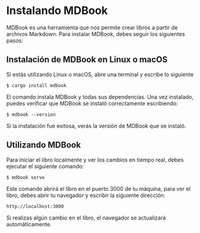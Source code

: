 # Instalando MDBook

MDBook es una herramienta que nos permite crear libros a partir de archivos Markdown.
Para instalar MDBook, debes seguir los siguientes pasos:

## Instalación de MDBook en Linux o macOS

Si estás utilizando Linux o macOS, abre una terminal y escribe lo siguiente

```console
$ cargo install mdbook
```

El comando instala MDBook y todas sus dependencias.
Una vez instalado, puedes verificar que MDBook se instaló correctamente escribiendo:

```console
$ mdbook --version
```

Si la instalación fue exitosa, verás la versión de MDBook que se instaló.

## Utilizando MDBook

Para iniciar el libro localmente y ver los cambios en tiempo real, debes ejecutar el siguiente comando:

```console
$ mdbook serve
```

Este comando abrirá el libro en el puerto 3000 de tu máquina, para ver el libro, debes abrir tu navegador y escribir la siguiente dirección:

```
http://localhost:3000
```

Si realizas algún cambio en el libro, el navegador se actualizará automáticamente.